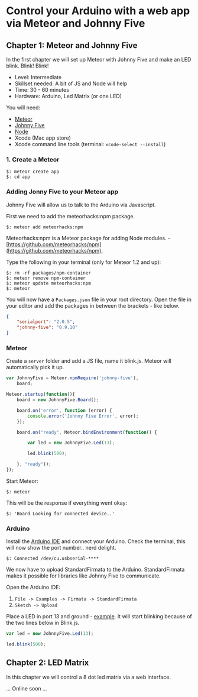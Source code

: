 # Control your Arduino with a web app via Meteor and Johnny Five 

## Chapter 1: Meteor and Johnny Five

In the first chapter we will set up Meteor with Johnny Five and make an LED blink. Blink! Blink! 

- Level: Intermediate
- Skillset needed: A bit of JS and Node will help
- Time: 30 - 60 minutes
- Hardware: Arduino, Led Matrix (or one LED)

You will need:

* [Meteor](https://www.meteor.com/)
* [Johnny Five](https://github.com/rwaldron/johnny-five)
* [Node](https://nodejs.org/en/)
* Xcode (Mac app store)
* Xcode command line tools (terminal: `xcode-select --install`)

### 1. Create a Meteor
 
~~~terminal
$: meteor create app
$: cd app
~~~

### Adding Jonny Five to your Meteor app

Johnny Five will allow us to talk to the Arduino via Javascript. 

First we need to add the meteorhacks:npm package.

~~~terminal
$: meteor add meteorhacks:npm
~~~

Meteorhacks:npm is a Meteor package for adding Node modules. - [https://github.com/meteorhacks/npm](https://github.com/meteorhacks/npm).

Type the following in your terminal (only for Meteor 1.2 and up):  

~~~terminal
$: rm -rf packages/npm-container
$: meteor remove npm-container
$: meteor update meteorhacks:npm
$: meteor
~~~

You will now have a `Packages.json` file in your root directory. Open the file in your editor and add the packages in between the brackets - like below.

~~~json
{
	"serialport": "2.0.5",
  	"johnny-five": "0.9.10"
}
~~~

### Meteor

Create a `server` folder and add a JS file, name it blink.js. Meteor will automatically pick it up.

~~~javascript
var JohnnyFive = Meteor.npmRequire('johnny-five'),
    board;

Meteor.startup(function(){
    board = new JohnnyFive.Board();

    board.on('error', function (error) {
        console.error('Johnny Five Error', error);
    });

    board.on("ready", Meteor.bindEnvironment(function() {

        var led = new JohnnyFive.Led(13);

        led.blink(500);

    }, "ready"));
});
~~~

Start Meteor:

~~~terminal
$: meteor
~~~

This will be the response if everything went okay: 

~~~terminal
$: 'Board Looking for connected device..'
~~~

### Arduino

Install the [Arduino IDE](https://www.arduino.cc/en/Main/Software) and connect your Arduino. Check the terminal, this will now show the port number.. nerd delight.

~~~terminal
$: Connected /dev/cu.usbserial-****
~~~

We now have to upload StandardFirmata to the Arduino. StandardFirmata makes it possible for libraries like Johnny Five to communicate. 

Open the Arduino IDE:
  
1. `File -> Examples -> Firmata -> StandardFirmata` 
2. `Sketch -> Upload`

Place a LED in port 13 and ground - [example](https://raw.githubusercontent.com/rwaldron/johnny-five/master/assets/led-blink.gif). It will start blinking because of the two lines below in Blink.js.

~~~javascript
var led = new JohnnyFive.Led(13);

led.blink(500);
~~~

## Chapter 2: LED Matrix

In this chapter we will control a 8 dot led matrix via a web interface.

... Online soon ...  